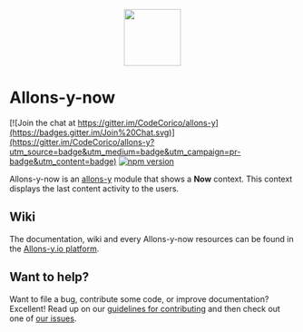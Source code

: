 <p align="center"><img src="http://codecorico.com/allons-y-logo.png" height="100" /></p>

# Allons-y-now

[![Join the chat at https://gitter.im/CodeCorico/allons-y](https://badges.gitter.im/Join%20Chat.svg)](https://gitter.im/CodeCorico/allons-y?utm_source=badge&utm_medium=badge&utm_campaign=pr-badge&utm_content=badge)
[![npm version](https://badge.fury.io/js/allons-y-now.svg)](https://badge.fury.io/js/allons-y-now)

Allons-y-now is an [allons-y](https://github.com/CodeCorico/allons-y) module that shows a **Now** context. This context displays the last content activity to the users.

## Wiki

The documentation, wiki and every Allons-y-now resources can be found in the [Allons-y.io platform](https://allons-y.io).

## Want to help?

Want to file a bug, contribute some code, or improve documentation? Excellent! Read up on our [guidelines for contributing](CONTRIBUTING.md) and then check out one of [our issues](https://github.com/CodeCorico/allons-y-now/issues).
